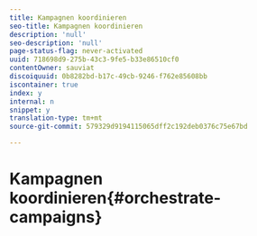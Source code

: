 ```yaml
---
title: Kampagnen koordinieren
seo-title: Kampagnen koordinieren
description: 'null'
seo-description: 'null'
page-status-flag: never-activated
uuid: 718698d9-275b-43c3-9fe5-b33e86510cf0
contentOwner: sauviat
discoiquuid: 0b8282bd-b17c-49cb-9246-f762e85608bb
iscontainer: true
index: y
internal: n
snippet: y
translation-type: tm+mt
source-git-commit: 579329d9194115065dff2c192deb0376c75e67bd

---
```



# Kampagnen koordinieren{#orchestrate-campaigns}

